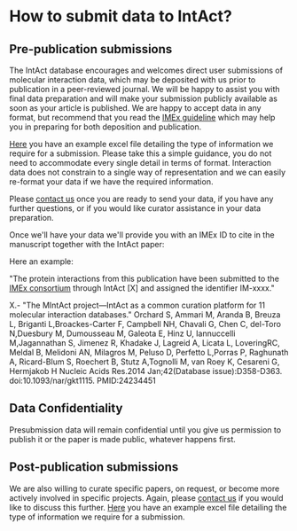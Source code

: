 # How to submit data to IntAct?

## Pre-publication submissions

The IntAct database encourages and welcomes direct user submissions of molecular interaction data, which may be deposited with us prior to publication in a peer-reviewed journal. We will be happy to assist you with final data preparation and will make your submission publicly available as soon as your article is published. We are happy to accept data in any format, but recommend that you read the [IMEx guideline](http://imex.sourceforge.net/MIMIx/) which may help you in preparing for both deposition and publication.

[Here](https://www.ebi.ac.uk/~intact/site/doc/LargeScaleSubmissionTable.xlsx) you have an example excel file detailing the type of information we require for a submission. Please take this a simple guidance, you do not need to accommodate every single detail in terms of format. Interaction data does not constrain to a single way of representation and we can easily re-format your data if we have the required information.

Please [contact us](http://www.ebi.ac.uk/support/index.php?query=intact) once you are ready to send your data, if you have any further questions, or if you would like curator assistance in your data preparation.

Once we'll have your data we'll provide you with an IMEx ID to cite in the manuscript together with the IntAct paper:

Here an example:

"The protein interactions from this publication have been submitted to the [IMEx consortium](https://www.imexconsortium.org) through IntAct \[X\] and assigned the identifier IM-xxxx."

X.- "The MIntAct project—IntAct as a common curation platform for 11 molecular interaction databases." Orchard S, Ammari M, Aranda B, Breuza L, Briganti L,Broackes-Carter F, Campbell NH, Chavali G, Chen C, del-Toro N,Duesbury M, Dumousseau M, Galeota E, Hinz U, Iannuccelli M,Jagannathan S, Jimenez R, Khadake J, Lagreid A, Licata L, LoveringRC, Meldal B, Melidoni AN, Milagros M, Peluso D, Perfetto L,Porras P, Raghunath A, Ricard-Blum S, Roechert B, Stutz A,Tognolli M, van Roey K, Cesareni G, Hermjakob H Nucleic Acids Res.2014 Jan;42\(Database issue\):D358-D363. doi:10.1093/nar/gkt1115. PMID:24234451

## Data Confidentiality 

Presubmission data will remain confidential until you give us permission to publish it or the paper is made public, whatever happens first.

## Post-publication submissions

We are also willing to curate specific papers, on request, or become more actively involved in specific projects. Again, please [contact us](http://www.ebi.ac.uk/support/index.php?query=intact) if you would like to discuss this further. [Here](https://www.ebi.ac.uk/~intact/site/doc/LargeScaleSubmissionTable.xlsx) you have an example excel file detailing the type of information we require for a submission.
